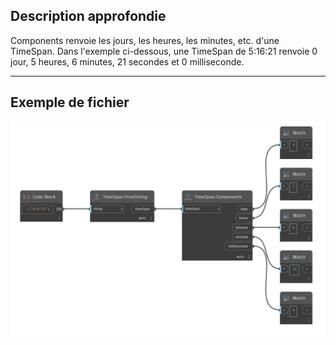 ## Description approfondie
Components renvoie les jours, les heures, les minutes, etc. d'une TimeSpan. Dans l'exemple ci-dessous, une TimeSpan de 5:16:21 renvoie 0 jour, 5 heures, 6 minutes, 21 secondes et 0 milliseconde.
___
## Exemple de fichier

![Components](./DSCore.TimeSpan.Components_img.jpg)

